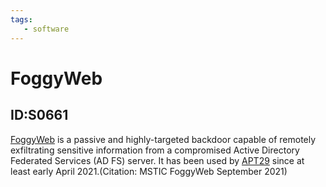 ```yaml
---
tags:
   - software
---
```

# FoggyWeb
## ID:S0661
[FoggyWeb](/mitre/software/S0661) is a passive and highly-targeted backdoor capable of remotely exfiltrating sensitive information from a compromised Active Directory Federated Services (AD FS) server. It has been used by [APT29](/mitre/groups/G0016) since at least early April 2021.(Citation: MSTIC FoggyWeb September 2021)
